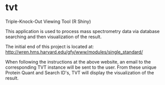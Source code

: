 # tvt
Triple-Knock-Out Viewing Tool (R Shiny)

This application is used to process mass spectrometry data via database searching and then visualization of the result.

The initial end of this project is located at:
http://wren.hms.harvard.edu/gfy/www/modules/single_standard/

When following the instructions at the above website, an email to the corresponding TVT instance will be sent to the user. From these unique Protein Quant and Search ID's, TVT will display the visualization of the result.
